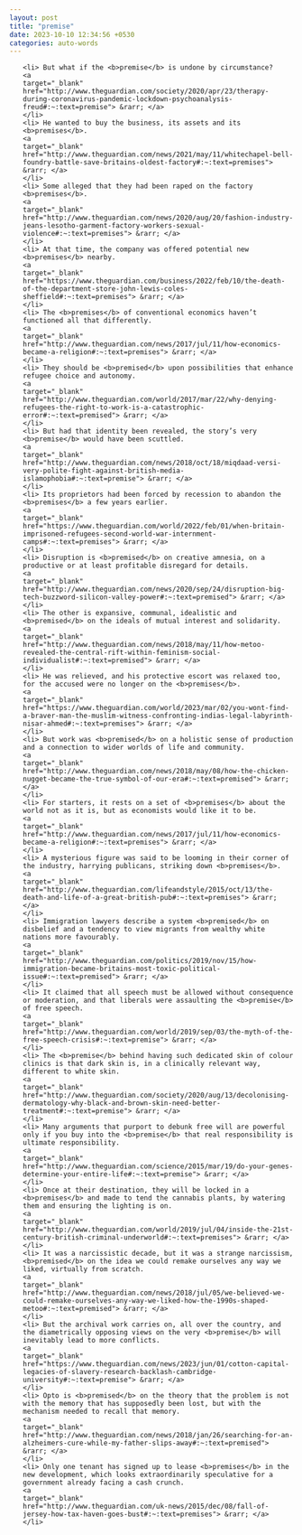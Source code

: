 ```yaml
---
layout: post
title: "premise"
date: 2023-10-10 12:34:56 +0530
categories: auto-words
---
```

<ol>

    <li> But what if the <b>premise</b> is undone by circumstance?
    <a 
    target="_blank" 
    href="http://www.theguardian.com/society/2020/apr/23/therapy-during-coronavirus-pandemic-lockdown-psychoanalysis-freud#:~:text=premise"> &rarr; </a>
    </li>
    <li> He wanted to buy the business, its assets and its <b>premises</b>.
    <a 
    target="_blank" 
    href="http://www.theguardian.com/news/2021/may/11/whitechapel-bell-foundry-battle-save-britains-oldest-factory#:~:text=premises"> &rarr; </a>
    </li>
    <li> Some alleged that they had been raped on the factory <b>premises</b>.
    <a 
    target="_blank" 
    href="http://www.theguardian.com/news/2020/aug/20/fashion-industry-jeans-lesotho-garment-factory-workers-sexual-violence#:~:text=premises"> &rarr; </a>
    </li>
    <li> At that time, the company was offered potential new <b>premises</b> nearby.
    <a 
    target="_blank" 
    href="https://www.theguardian.com/business/2022/feb/10/the-death-of-the-department-store-john-lewis-coles-sheffield#:~:text=premises"> &rarr; </a>
    </li>
    <li> The <b>premises</b> of conventional economics haven’t functioned all that differently.
    <a 
    target="_blank" 
    href="http://www.theguardian.com/news/2017/jul/11/how-economics-became-a-religion#:~:text=premises"> &rarr; </a>
    </li>
    <li> They should be <b>premised</b> upon possibilities that enhance refugee choice and autonomy.
    <a 
    target="_blank" 
    href="http://www.theguardian.com/world/2017/mar/22/why-denying-refugees-the-right-to-work-is-a-catastrophic-error#:~:text=premised"> &rarr; </a>
    </li>
    <li> But had that identity been revealed, the story’s very <b>premise</b> would have been scuttled.
    <a 
    target="_blank" 
    href="http://www.theguardian.com/news/2018/oct/18/miqdaad-versi-very-polite-fight-against-british-media-islamophobia#:~:text=premise"> &rarr; </a>
    </li>
    <li> Its proprietors had been forced by recession to abandon the <b>premises</b> a few years earlier.
    <a 
    target="_blank" 
    href="https://www.theguardian.com/world/2022/feb/01/when-britain-imprisoned-refugees-second-world-war-internment-camps#:~:text=premises"> &rarr; </a>
    </li>
    <li> Disruption is <b>premised</b> on creative amnesia, on a productive or at least profitable disregard for details.
    <a 
    target="_blank" 
    href="http://www.theguardian.com/news/2020/sep/24/disruption-big-tech-buzzword-silicon-valley-power#:~:text=premised"> &rarr; </a>
    </li>
    <li> The other is expansive, communal, idealistic and <b>premised</b> on the ideals of mutual interest and solidarity.
    <a 
    target="_blank" 
    href="http://www.theguardian.com/news/2018/may/11/how-metoo-revealed-the-central-rift-within-feminism-social-individualist#:~:text=premised"> &rarr; </a>
    </li>
    <li> He was relieved, and his protective escort was relaxed too, for the accused were no longer on the <b>premises</b>.
    <a 
    target="_blank" 
    href="https://www.theguardian.com/world/2023/mar/02/you-wont-find-a-braver-man-the-muslim-witness-confronting-indias-legal-labyrinth-nisar-ahmed#:~:text=premises"> &rarr; </a>
    </li>
    <li> But work was <b>premised</b> on a holistic sense of production and a connection to wider worlds of life and community.
    <a 
    target="_blank" 
    href="http://www.theguardian.com/news/2018/may/08/how-the-chicken-nugget-became-the-true-symbol-of-our-era#:~:text=premised"> &rarr; </a>
    </li>
    <li> For starters, it rests on a set of <b>premises</b> about the world not as it is, but as economists would like it to be.
    <a 
    target="_blank" 
    href="http://www.theguardian.com/news/2017/jul/11/how-economics-became-a-religion#:~:text=premises"> &rarr; </a>
    </li>
    <li> A mysterious figure was said to be looming in their corner of the industry, harrying publicans, striking down <b>premises</b>.
    <a 
    target="_blank" 
    href="http://www.theguardian.com/lifeandstyle/2015/oct/13/the-death-and-life-of-a-great-british-pub#:~:text=premises"> &rarr; </a>
    </li>
    <li> Immigration lawyers describe a system <b>premised</b> on disbelief and a tendency to view migrants from wealthy white nations more favourably.
    <a 
    target="_blank" 
    href="http://www.theguardian.com/politics/2019/nov/15/how-immigration-became-britains-most-toxic-political-issue#:~:text=premised"> &rarr; </a>
    </li>
    <li> It claimed that all speech must be allowed without consequence or moderation, and that liberals were assaulting the <b>premise</b> of free speech.
    <a 
    target="_blank" 
    href="http://www.theguardian.com/world/2019/sep/03/the-myth-of-the-free-speech-crisis#:~:text=premise"> &rarr; </a>
    </li>
    <li> The <b>premise</b> behind having such dedicated skin of colour clinics is that dark skin is, in a clinically relevant way, different to white skin.
    <a 
    target="_blank" 
    href="http://www.theguardian.com/society/2020/aug/13/decolonising-dermatology-why-black-and-brown-skin-need-better-treatment#:~:text=premise"> &rarr; </a>
    </li>
    <li> Many arguments that purport to debunk free will are powerful only if you buy into the <b>premise</b> that real responsibility is ultimate responsibility.
    <a 
    target="_blank" 
    href="http://www.theguardian.com/science/2015/mar/19/do-your-genes-determine-your-entire-life#:~:text=premise"> &rarr; </a>
    </li>
    <li> Once at their destination, they will be locked in a <b>premises</b> and made to tend the cannabis plants, by watering them and ensuring the lighting is on.
    <a 
    target="_blank" 
    href="http://www.theguardian.com/world/2019/jul/04/inside-the-21st-century-british-criminal-underworld#:~:text=premises"> &rarr; </a>
    </li>
    <li> It was a narcissistic decade, but it was a strange narcissism, <b>premised</b> on the idea we could remake ourselves any way we liked, virtually from scratch.
    <a 
    target="_blank" 
    href="http://www.theguardian.com/news/2018/jul/05/we-believed-we-could-remake-ourselves-any-way-we-liked-how-the-1990s-shaped-metoo#:~:text=premised"> &rarr; </a>
    </li>
    <li> But the archival work carries on, all over the country, and the diametrically opposing views on the very <b>premise</b> will inevitably lead to more conflicts.
    <a 
    target="_blank" 
    href="https://www.theguardian.com/news/2023/jun/01/cotton-capital-legacies-of-slavery-research-backlash-cambridge-university#:~:text=premise"> &rarr; </a>
    </li>
    <li> Opto is <b>premised</b> on the theory that the problem is not with the memory that has supposedly been lost, but with the mechanism needed to recall that memory.
    <a 
    target="_blank" 
    href="http://www.theguardian.com/news/2018/jan/26/searching-for-an-alzheimers-cure-while-my-father-slips-away#:~:text=premised"> &rarr; </a>
    </li>
    <li> Only one tenant has signed up to lease <b>premises</b> in the new development, which looks extraordinarily speculative for a government already facing a cash crunch.
    <a 
    target="_blank" 
    href="http://www.theguardian.com/uk-news/2015/dec/08/fall-of-jersey-how-tax-haven-goes-bust#:~:text=premises"> &rarr; </a>
    </li>